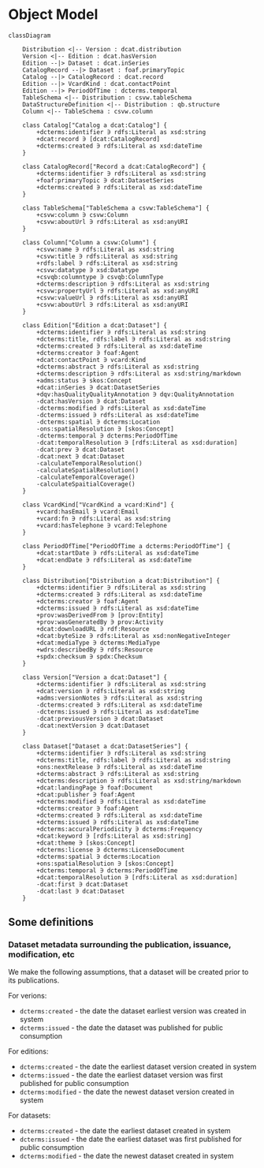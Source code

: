 # Object Model

```mermaid
classDiagram

    Distribution <|-- Version : dcat.distribution 
    Version <|-- Edition : dcat.hasVersion
    Edition --|> Dataset : dcat.inSeries 
    CatalogRecord --|> Dataset : foaf.primaryTopic
    Catalog --|> CatalogRecord : dcat.record
    Edition --|> VcardKind : dcat.contactPoint
    Edition --|> PeriodOfTime : dcterms.temporal
    TableSchema <|-- Distribution : csvw.tableSchema
    DataStructureDefinition <|-- Distribution : qb.structure
    Column <|-- TableSchema : csvw.column

    class Catalog["Catalog a dcat:Catalog"] {
        +dcterms:identifier ∋ rdfs:Literal as xsd:string
        +dcat:record ∋ [dcat:CatalogRecord]
        +dcterms:created ∋ rdfs:Literal as xsd:dateTime
    }

    class CatalogRecord["Record a dcat:CatalogRecord"] {
        +dcterms:identifier ∋ rdfs:Literal as xsd:string
        +foaf:primaryTopic ∋ dcat:DatasetSeries
        +dcterms:created ∋ rdfs:Literal as xsd:dateTime
    }

    class TableSchema["TableSchema a csvw:TableSchema"] {
        +csvw:column ∋ csvw:Column
        +csvw:aboutUrl ∋ rdfs:Literal as xsd:anyURI
    }

    class Column["Column a csvw:Column"] {
        +csvw:name ∋ rdfs:Literal as xsd:string
        +csvw:title ∋ rdfs:Literal as xsd:string
        +rdfs:label ∋ rdfs:Literal as xsd:string
        +csvw:datatype ∋ xsd:Datatype
        +csvqb:columntype ∋ csvqb:ColumnType
        +dcterms:description ∋ rdfs:Literal as xsd:string
        +csvw:propertyUrl ∋ rdfs:Literal as xsd:anyURI
        +csvw:valueUrl ∋ rdfs:Literal as xsd:anyURI
        +csvw:aboutUrl ∋ rdfs:Literal as xsd:anyURI
    }

    class Edition["Edition a dcat:Dataset"] {
        +dcterms:identifier ∋ rdfs:Literal as xsd:string
        +dcterms:title, rdfs:label ∋ rdfs:Literal as xsd:string
        +dcterms:created ∋ rdfs:Literal as xsd:dateTime
        +dcterms:creator ∋ foaf:Agent
        +dcat:contactPoint ∋ vcard:Kind
        +dcterms:abstract ∋ rdfs:Literal as xsd:string
        +dcterms:description ∋ rdfs:Literal as xsd:string/markdown
        +adms:status ∋ skos:Concept
        +dcat:inSeries ∋ dcat:DatasetSeries
        +dqv:hasQualityQualityAnnotation ∋ dqv:QualityAnnotation
        -dcat:hasVersion ∋ dcat:Dataset
        -dcterms:modified ∋ rdfs:Literal as xsd:dateTime
        -dcterms:issued ∋ rdfs:Literal as xsd:dateTime
        -dcterms:spatial ∋ dcterms:Location
        -ons:spatialResolution ∋ [skos:Concept]
        -dcterms:temporal ∋ dcterms:PeriodOfTime
        -dcat:temporalResolution ∋ [rdfs:Literal as xsd:duration]
        -dcat:prev ∋ dcat:Dataset
        -dcat:next ∋ dcat:Dataset
        -calculateTemporalResolution()
        -calculateSpatialResolution()
        -calculateTemporalCoverage() 
        -calculateSpaitialCoverage()   
    }

    class VcardKind["VcardKind a vcard:Kind"] {
        +vcard:hasEmail ∋ vcard:Email
        +vcard:fn ∋ rdfs:Literal as xsd:string
        +vcard:hasTelephone ∋ vcard:Telephone
    }

    class PeriodOfTime["PeriodOfTime a dcterms:PeriodOfTime"] {
        +dcat:startDate ∋ rdfs:Literal as xsd:dateTime
        +dcat:endDate ∋ rdfs:Literal as xsd:dateTime
    }

    class Distribution["Distribution a dcat:Distribution"] {
        +dcterms:identifier ∋ rdfs:Literal as xsd:string
        +dcterms:created ∋ rdfs:Literal as xsd:dateTime
        +dcterms:creator ∋ foaf:Agent
        +dcterms:issued ∋ rdfs:Literal as xsd:dateTime
        +prov:wasDerivedFrom ∋ [prov:Entity]
        +prov:wasGeneratedBy ∋ prov:Activity
        +dcat:downloadURL ∋ rdf:Resource
        +dcat:byteSize ∋ rdfs:Literal as xsd:nonNegativeInteger
        +dcat:mediaType ∋ dcterms:MediaType
        +wdrs:describedBy ∋ rdfs:Resource
        +spdx:checksum ∋ spdx:Checksum
    }

    class Version["Version a dcat:Dataset"] {
        +dcterms:identifier ∋ rdfs:Literal as xsd:string
        +dcat:version ∋ rdfs:Literal as xsd:string
        +adms:versionNotes ∋ rdfs:Literal as xsd:string
        -dcterms:created ∋ rdfs:Literal as xsd:dateTime
        -dcterms:issued ∋ rdfs:Literal as xsd:dateTime
        -dcat:previousVersion ∋ dcat:Dataset
        -dcat:nextVersion ∋ dcat:Dataset
    }

    class Dataset["Dataset a dcat:DatasetSeries"] {
        +dcterms:identifier ∋ rdfs:Literal as xsd:string
        +dcterms:title, rdfs:label ∋ rdfs:Literal as xsd:string
        +ons:nextRelease ∋ rdfs:Literal as xsd:dateTime
        +dcterms:abstract ∋ rdfs:Literal as xsd:string
        +dcterms:description ∋ rdfs:Literal as xsd:string/markdown
        +dcat:landingPage ∋ foaf:Document
        +dcat:publisher ∋ foaf:Agent
        +dcterms:modified ∋ rdfs:Literal as xsd:dateTime
        +dcterms:creator ∋ foaf:Agent
        +dcterms:created ∋ rdfs:Literal as xsd:dateTime
        +dcterms:issued ∋ rdfs:Literal as xsd:dateTime
        +dcterms:accuralPeriodicity ∋ dcterms:Frequency
        +dcat:keyword ∋ [rdfs:Literal as xsd:string]
        +dcat:theme ∋ [skos:Concept]
        +dcterms:license ∋ dcterms:LicenseDocument
        +dcterms:spatial ∋ dcterms:Location
        +ons:spatialResolution ∋ [skos:Concept]
        +dcterms:temporal ∋ dcterms:PeriodOfTime
        +dcat:temporalResolution ∋ [rdfs:Literal as xsd:duration]
        -dcat:first ∋ dcat:Dataset
        -dcat:last ∋ dcat:Dataset
    }

```

## Some definitions

### Dataset metadata surrounding the publication, issuance, modification, etc

We make the following assumptions, that a dataset will be created prior to its publications.

For verions:

* `dcterms:created` - the date the dataset earliest version was created in system
* `dcterms:issued` - the date the dataset was published for public consumption

For editions:

* `dcterms:created` - the date the earliest dataset version created in system
* `dcterms:issued` - the date the earliest dataset version was first published for public consumption
* `dcterms:modified` - the date the newest dataset version created in system

For datasets:

* `dcterms:created` - the date the earliest dataset created in system
* `dcterms:issued` - the date the earliest dataset was first published for public consumption
* `dcterms:modified` - the date the newest dataset created in system
